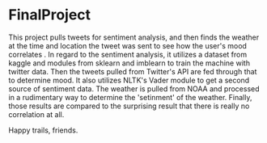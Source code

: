 # FinalProject

This project pulls tweets for sentiment analysis, and then finds the weather at the time and location the tweet
was sent to see how the user's mood correlates . In regard to the sentiment analysis, it utilizes a dataset from
kaggle and modules from sklearn and imblearn to train the machine with twitter data. Then the tweets pulled from
Twitter's API are fed through that to determine mood. It also utilizes NLTK's Vader module to get a second source
of sentiment data. The weather is pulled from NOAA and processed in a rudimentary way to determine the 'setinment'
of the weather. Finally, those results are compared to the surprising result that there is really no correlation
at all.

Happy trails, friends.
